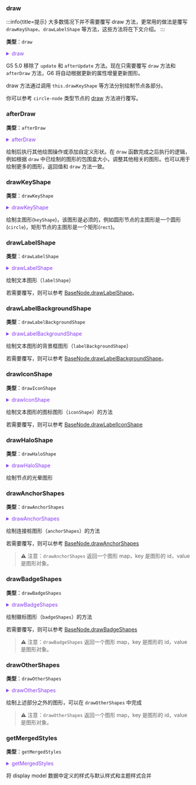 ### draw

:::info{title=提示}
大多数情况下并不需要覆写 draw 方法，更常用的做法是覆写 `drawKeyShape`、`drawLabelShape` 等方法，这些方法将在下文介绍。
:::

**类型**：`draw`

<details>

<summary style="color: #873bf4; cursor: pointer">draw</summary>

```typescript
type draw = (
  model: NodeDisplayModel | ComboDisplayModel,
  shapeMap: { [shapeId: string]: DisplayObject },
) => {
  keyShape: DisplayObject;
  labelShape?: DisplayObject;
  iconShape?: DisplayObject;
  [otherShapeId: string]: DisplayObject;
};
```

其中，相关的数据类型定义参考 [NodeDisplayModel 渲染数据](../../data/ComboDisplayModel.zh.md) 和 [ComboDisplayModel 渲染数据](../../data/ComboDisplayModel.zh.md)。

</details>

G5 5.0 移除了 `update` 和 `afterUpdate` 方法。现在只需要覆写 `draw` 方法和 `afterDraw` 方法，G6 将自动根据更新的属性增量更新图形。

draw 方法通过调用 `this.drawKeyShape` 等方法分别绘制节点各部分。

你可以参考 `circle-node` 类型节点的 [draw](https://github.com/antvis/G6/blob/6be8f9810ec3b9310371f37de1a2591f14db67f1/packages/g6/src/stdlib/item/node/circle.ts#L25) 方法进行覆写。

### afterDraw

**类型**：`afterDraw`

<details>

<summary style="color: #873bf4; cursor: pointer">afterDraw</summary>

```typescript
type afterDraw = (
  model: NodeDisplayModel | ComboDisplayModel,
  shapeMap: { [shapeId: string]: DisplayObject },
  shapesChanged?: string[],
) => { [otherShapeId: string]: DisplayObject };
```

其中，相关的数据类型定义参考 [NodeDisplayModel 渲染数据](../../data/ComboDisplayModel.zh.md) 和 [ComboDisplayModel 渲染数据](../../data/ComboDisplayModel.zh.md)。

</details>

绘制后执行其他绘图操作或添加自定义形状。在 `draw` 函数完成之后执行的逻辑，例如根据 `draw` 中已绘制的图形的包围盒大小，调整其他相关的图形。也可以用于绘制更多的图形，返回值和 `draw` 方法一致。

### drawKeyShape

**类型**：`drawKeyShape`

<details>

<summary style="color: #873bf4; cursor: pointer">drawKeyShape</summary>

```typescript
type drawKeyShape = (model: NodeDisplayModel, shapeMap: NodeShapeMap) => DisplayObject;
```

其中，相关的数据类型定义参考 [NodeDisplayModel 渲染数据](../../data/ComboDisplayModel.zh.md) 和 [ComboDisplayModel 渲染数据](../../data/ComboDisplayModel.zh.md)。

</details>

绘制主图形(`keyShape`)，该图形是必须的，例如圆形节点的主图形是一个圆形(`circle`)，矩形节点的主图形是一个矩形(`rect`)。

### drawLabelShape

**类型**：`drawLabelShape`

<details>

<summary style="color: #873bf4; cursor: pointer">drawLabelShape</summary>

```typescript
type drawLabelShape = (
  model: NodeDisplayModel | ComboDisplayModel,
  shapeMap: NodeShapeMap | ComboShapeMap,
) => DisplayObject;
```

其中，相关的数据类型定义参考 [NodeDisplayModel 渲染数据](../../data/ComboDisplayModel.zh.md) 和 [ComboDisplayModel 渲染数据](../../data/ComboDisplayModel.zh.md)。

</details>

绘制文本图形（`labelShape`）

若需要覆写，则可以参考 [BaseNode.drawLabelShape](https://github.com/antvis/G6/blob/fddf9a5c0f7933b4d704038a7474358cb47037d0/packages/g6/src/stdlib/item/node/base.ts#L277)。

### drawLabelBackgroundShape

**类型**：`drawLabelBackgroundShape`

<details>

<summary style="color: #873bf4; cursor: pointer">drawLabelBackgroundShape</summary>

```typescript
type drawLabelBackgroundShape = (
  model: NodeDisplayModel | ComboDisplayModel,
  shapeMap: NodeShapeMap | ComboShapeMap,
) => DisplayObject;
```

其中，相关的数据类型定义参考 [NodeDisplayModel 渲染数据](../../data/ComboDisplayModel.zh.md) 和 [ComboDisplayModel 渲染数据](../../data/ComboDisplayModel.zh.md)。

</details>

绘制文本图形的背景框图形（`labelBackgroundShape`）

若需要覆写，则可以参考 [BaseNode.drawLabelBackgroundShape](https://github.com/antvis/G6/blob/fddf9a5c0f7933b4d704038a7474358cb47037d0/packages/g6/src/stdlib/item/node/base.ts#L383)。

### drawIconShape

**类型**：`drawIconShape`

<details>

<summary style="color: #873bf4; cursor: pointer">drawIconShape</summary>

```typescript
type drawIconShape = (
  model: NodeDisplayModel | ComboDisplayModel,
  shapeMap: NodeShapeMap | ComboShapeMap,
) => DisplayObject;
```

其中，相关的数据类型定义参考 [NodeDisplayModel 渲染数据](../../data/ComboDisplayModel.zh.md) 和 [ComboDisplayModel 渲染数据](../../data/ComboDisplayModel.zh.md)。

</details>

绘制文本图形的图标图形（`iconShape`）的方法

若需要覆写，则可以参考 [BaseNode.drawLabelIconShape](https://github.com/antvis/G6/blob/fddf9a5c0f7933b4d704038a7474358cb47037d0/packages/g6/src/stdlib/item/node/base.ts#L440)

### drawHaloShape

**类型**：`drawHaloShape`

<details>

<summary style="color: #873bf4; cursor: pointer">drawHaloShape</summary>

```typescript
type drawHaloShape = (
  model: NodeDisplayModel | ComboDisplayModel,
  shapeMap: NodeShapeMap | ComboShapeMap,
) => DisplayObject;
```

其中，相关的数据类型定义参考 [NodeDisplayModel 渲染数据](../../data/ComboDisplayModel.zh.md) 和 [ComboDisplayModel 渲染数据](../../data/ComboDisplayModel.zh.md)。

</details>

绘制节点的光晕图形

### drawAnchorShapes

**类型**：`drawAnchorShapes`

<details>

<summary style="color: #873bf4; cursor: pointer">drawAnchorShapes</summary>

```typescript
type drawAnchorShapes = (
  model: NodeDisplayModel | ComboDisplayModel,
  shapeMap: NodeShapeMap | ComboShapeMap,
) => {
  [shapeId: string]: DisplayObject;
};
```

其中，相关的数据类型定义参考 [NodeDisplayModel 渲染数据](../../data/ComboDisplayModel.zh.md) 和 [ComboDisplayModel 渲染数据](../../data/ComboDisplayModel.zh.md)。

</details>

绘制连接桩图形（`anchorShapes`）的方法

若需要覆写，则可以参考 [BaseNode.drawAnchorShapes](https://github.com/antvis/G6/blob/fddf9a5c0f7933b4d704038a7474358cb47037d0/packages/g6/src/stdlib/item/node/base.ts#L531)

> ⚠️ 注意：`drawAnchorShapes` 返回一个图形 map，key 是图形的 id，value 是图形对象。

### drawBadgeShapes

**类型**：`drawBadgeShapes`

<details>

<summary style="color: #873bf4; cursor: pointer">drawBadgeShapes</summary>

```typescript
type drawBadgeShapes = (
  model: NodeDisplayModel | ComboDisplayModel,
  shapeMap: NodeShapeMap | ComboShapeMap,
) => {
  [shapeId: string]: DisplayObject;
};
```

其中，相关的数据类型定义参考 [NodeDisplayModel 渲染数据](../../data/ComboDisplayModel.zh.md) 和 [ComboDisplayModel 渲染数据](../../data/ComboDisplayModel.zh.md)。

</details>

绘制徽标图形（`badgeShapes`）的方法

若需要覆写，则可以参考 [BaseNode.drawBadgeShapes](https://github.com/antvis/G6/blob/fddf9a5c0f7933b4d704038a7474358cb47037d0/packages/g6/src/stdlib/item/node/base.ts#L629)

> ⚠️ 注意：`drawBadgeShapes` 返回一个图形 map，key 是图形的 id，value 是图形对象。

### drawOtherShapes

**类型**：`drawOtherShapes`

<details>

<summary style="color: #873bf4; cursor: pointer">drawOtherShapes</summary>

```typescript
type drawOtherShapes = (
  model: NodeDisplayModel | ComboDisplayModel,
  shapeMap: NodeShapeMap | ComboShapeMap,
) => { [id: string]: DisplayObject };
```

其中，相关的数据类型定义参考 [NodeDisplayModel 渲染数据](../../data/ComboDisplayModel.zh.md) 和 [ComboDisplayModel 渲染数据](../../data/ComboDisplayModel.zh.md)。

</details>

绘制上述部分之外的图形，可以在 `drawOtherShapes` 中完成

> ⚠️ 注意：`drawOtherShapes` 返回一个图形 map，key 是图形的 id，value 是图形对象。

### getMergedStyles

**类型**：`getMergedStyles`

<details>

<summary style="color: #873bf4; cursor: pointer">getMergedStyles</summary>

```typescript
type getMergedStyles = (model: NodeDisplayModel) => NodeDisplayModel;
```

其中，相关的数据类型定义参考 [NodeDisplayModel 渲染数据](../../data/ComboDisplayModel.zh.md)。

</details>

将 display model 数据中定义的样式与默认样式和主题样式合并
